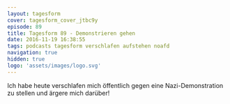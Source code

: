```yaml
---
layout: tagesform
cover: tagesform_cover_jtbc9y
episode: 89
title: Tagesform 89 - Demonstrieren gehen
date: 2016-11-19 16:38:55
tags: podcasts tagesform verschlafen aufstehen noafd
navigation: true
hidden: true
logo: 'assets/images/logo.svg'
---
```


Ich habe heute verschlafen mich öffentlich gegen eine Nazi-Demonstration
zu stellen und ärgere mich darüber!
